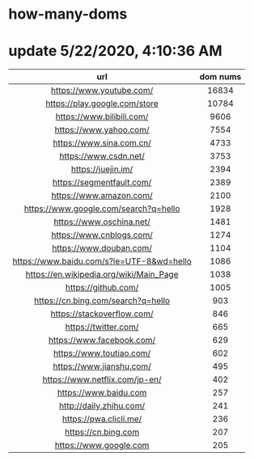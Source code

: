 # how-many-doms

# update 5/22/2020, 4:10:36 AM

url | dom nums
:-: | :-:
https://www.youtube.com/ | 16834
https://play.google.com/store | 10784
https://www.bilibili.com/ | 9606
https://www.yahoo.com/ | 7554
https://www.sina.com.cn/ | 4733
https://www.csdn.net/ | 3753
https://juejin.im/ | 2394
https://segmentfault.com/ | 2389
https://www.amazon.com/ | 2100
https://www.google.com/search?q=hello | 1928
https://www.oschina.net/ | 1481
https://www.cnblogs.com/ | 1274
https://www.douban.com/ | 1104
https://www.baidu.com/s?ie=UTF-8&wd=hello | 1086
https://en.wikipedia.org/wiki/Main_Page | 1038
https://github.com/ | 1005
https://cn.bing.com/search?q=hello | 903
https://stackoverflow.com/ | 846
https://twitter.com/ | 665
https://www.facebook.com/ | 629
https://www.toutiao.com/ | 602
https://www.jianshu.com/ | 495
https://www.netflix.com/jp-en/ | 402
https://www.baidu.com | 257
http://daily.zhihu.com/ | 241
https://pwa.clicli.me/ | 236
https://cn.bing.com | 207
https://www.google.com | 205
